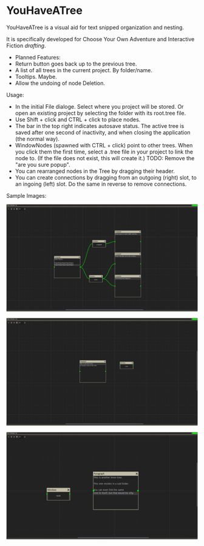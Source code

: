 # YouHaveATree

YouHaveATree is a visual aid for text snipped organization and nesting.

It is specifically developed for Choose Your Own Adventure and Interactive Fiction _drafting_.

* Planned Features:
* Return button goes back up to the previous tree.
* A list of all trees in the current project. By folder/name.
* Tooltips. Maybe.
* Allow the undoing of node Deletion.

Usage:

* In the initial File dialoge. Select where you project will be stored. Or open an existing project by selecting the folder with its root.tree file.
* Use Shift + click and CTRL + click to place nodes.
* The bar in the top right indicates autosave status. The active tree is saved after one second of inactivity, and when closing the application (the normal way).
* WindowNodes (spawned with CTRL + click) point to other trees. When you click them the first time, select a .tree file in your project to link the node to. (If the file does not exist, this will create it.) TODO: Remove the "are you sure popup".
* You can rearranged nodes in the Tree by dragging their header.
* You can create connections by dragging from an outgoing (right) slot, to an ingoing (left) slot. Do the same in reverse to remove connections.

Sample Images:

![Alt text](/Demo%20Tree%20and%20Images/2.png?raw=true "Title")

![Alt text](/Demo%20Tree%20and%20Images/1.png?raw=true "Title")

![Alt text](/Demo%20Tree%20and%20Images/0.png?raw=true "Title")
